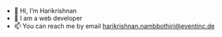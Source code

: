 - 👋 Hi, I’m Harikrishnan
- 👀 I am a web developer
- 📫 You can reach me by email harikrishnan.nambbothiri@eventinc.de

<!---
harikrn/harikrn is a ✨ special ✨ repository because its `README.md` (this file) appears on your GitHub profile.
You can click the Preview link to take a look at your changes.
--->
